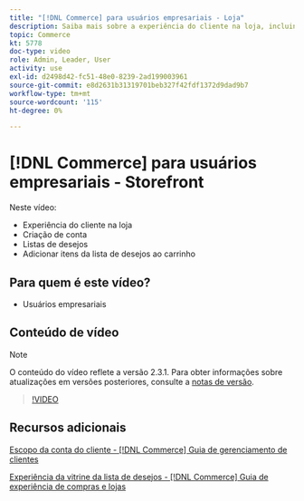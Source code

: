 ```yaml
---
title: "[!DNL Commerce] para usuários empresariais - Loja"
description: Saiba mais sobre a experiência do cliente na loja, incluindo criação de conta, listas de desejos e adição de itens à lista de desejos ao carrinho
topic: Commerce
kt: 5778
doc-type: video
role: Admin, Leader, User
activity: use
exl-id: d2498d42-fc51-48e0-8239-2ad199003961
source-git-commit: e8d2631b31319701beb327f42fdf1372d9dad9b7
workflow-type: tm+mt
source-wordcount: '115'
ht-degree: 0%

---
```


# [!DNL Commerce] para usuários empresariais - Storefront

Neste vídeo:

- Experiência do cliente na loja
- Criação de conta
- Listas de desejos
- Adicionar itens da lista de desejos ao carrinho

## Para quem é este vídeo?

- Usuários empresariais

## Conteúdo de vídeo

>[!NOTE]
>
>O conteúdo do vídeo reflete a versão 2.3.1. Para obter informações sobre atualizações em versões posteriores, consulte a [notas de versão](https://experienceleague.adobe.com/docs/commerce-operations/release/notes/overview.html).

>[!VIDEO](https://video.tv.adobe.com/v/36188?quality=12&learn=on)

## Recursos adicionais

[Escopo da conta do cliente - [!DNL Commerce] Guia de gerenciamento de clientes](https://experienceleague.adobe.com/docs/commerce-admin/customers/customer-accounts/customer-account-scope.html)

[Experiência da vitrine da lista de desejos - [!DNL Commerce] Guia de experiência de compras e lojas](https://experienceleague.adobe.com/docs/commerce-admin/stores-sales/shopper-tools/wish-lists/wishlist-storefront.html)
